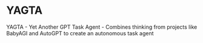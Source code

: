 # YAGTA
YAGTA - Yet Another GPT Task Agent - Combines thinking from projects like BabyAGI and AutoGPT to create an autonomous task agent
